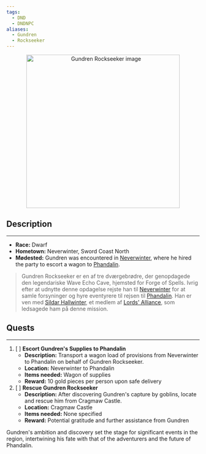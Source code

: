 ```yaml
---
tags:
  - DND
  - DNDNPC
aliases:
  - Gundren
  - Rockseeker
---
```


<p align="center">
<img src="https://i.pinimg.com/736x/66/a3/c1/66a3c1f372eec5a057b15216596fc4c9.jpg" alt="Gundren Rockseeker image" width="400"/>
</p>

## Description
---
- **Race:** Dwarf
- **Hometown:** Neverwinter, Sword Coast North
- **Mødested:** Gundren was encountered in [Neverwinter](../Towns/Neverwinter.md), where he hired the party to escort a wagon to [Phandalin](../Towns/Phandalin.md).

> Gundren Rockseeker er en af tre dværgebrødre, der genopdagede den legendariske Wave Echo Cave, hjemsted for Forge of Spells. Ivrig efter at udnytte denne opdagelse rejste han til [Neverwinter](../Towns/Neverwinter.md) for at samle forsyninger og hyre eventyrere til rejsen til [Phandalin](../Towns/Phandalin.md). Han er ven med [Sildar Hallwinter](Sildar%20Hallwinter.md), et medlem af [Lords' Alliance](Lords'%20Alliance.md), som ledsagede ham på denne mission.
## Quests
---
1.  [ ] **Escort Gundren's Supplies to Phandalin**
    - **Description:** Transport a wagon load of provisions from Neverwinter to Phandalin on behalf of Gundren Rockseeker.
    - **Location:** Neverwinter to Phandalin
    - **Items needed:** Wagon of supplies
    - **Reward:** 10 gold pieces per person upon safe delivery
2.  [ ] **Rescue Gundren Rockseeker**
    - **Description:** After discovering Gundren's capture by goblins, locate and rescue him from Cragmaw Castle.
    - **Location:** Cragmaw Castle
    - **Items needed:** None specified
    - **Reward:** Potential gratitude and further assistance from Gundren

Gundren's ambition and discovery set the stage for significant events in the region, intertwining his fate with that of the adventurers and the future of Phandalin.


